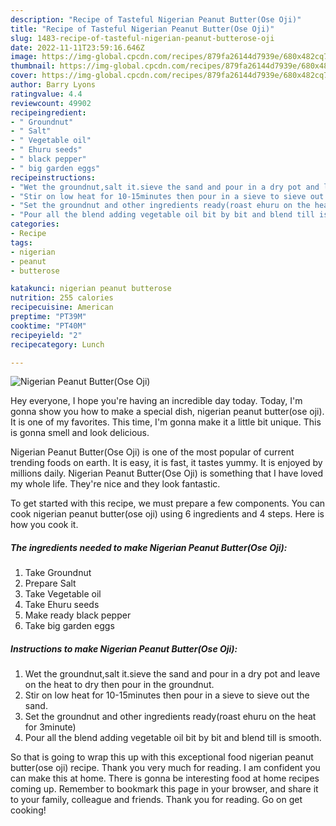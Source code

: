 ```yaml
---
description: "Recipe of Tasteful Nigerian Peanut Butter(Ose Oji)"
title: "Recipe of Tasteful Nigerian Peanut Butter(Ose Oji)"
slug: 1483-recipe-of-tasteful-nigerian-peanut-butterose-oji
date: 2022-11-11T23:59:16.646Z
image: https://img-global.cpcdn.com/recipes/879fa26144d7939e/680x482cq70/nigerian-peanut-butterose-oji-recipe-main-photo.jpg
thumbnail: https://img-global.cpcdn.com/recipes/879fa26144d7939e/680x482cq70/nigerian-peanut-butterose-oji-recipe-main-photo.jpg
cover: https://img-global.cpcdn.com/recipes/879fa26144d7939e/680x482cq70/nigerian-peanut-butterose-oji-recipe-main-photo.jpg
author: Barry Lyons
ratingvalue: 4.4
reviewcount: 49902
recipeingredient:
- " Groundnut"
- " Salt"
- " Vegetable oil"
- " Ehuru seeds"
- " black pepper"
- " big garden eggs"
recipeinstructions:
- "Wet the groundnut,salt it.sieve the sand and pour in a dry pot and leave on the heat to dry then pour in the groundnut."
- "Stir on low heat for 10-15minutes then pour in a sieve to sieve out the sand."
- "Set the groundnut and other ingredients ready(roast ehuru on the heat for 3minute)"
- "Pour all the blend adding vegetable oil bit by bit and blend till is smooth."
categories:
- Recipe
tags:
- nigerian
- peanut
- butterose

katakunci: nigerian peanut butterose 
nutrition: 255 calories
recipecuisine: American
preptime: "PT39M"
cooktime: "PT40M"
recipeyield: "2"
recipecategory: Lunch

---
```



![Nigerian Peanut Butter(Ose Oji)](https://img-global.cpcdn.com/recipes/879fa26144d7939e/680x482cq70/nigerian-peanut-butterose-oji-recipe-main-photo.jpg)

Hey everyone, I hope you're having an incredible day today. Today, I'm gonna show you how to make a special dish, nigerian peanut butter(ose oji). It is one of my favorites. This time, I'm gonna make it a little bit unique. This is gonna smell and look delicious.



Nigerian Peanut Butter(Ose Oji) is one of the most popular of current trending foods on earth. It is easy, it is fast, it tastes yummy. It is enjoyed by millions daily. Nigerian Peanut Butter(Ose Oji) is something that I have loved my whole life. They're nice and they look fantastic.


To get started with this recipe, we must prepare a few components. You can cook nigerian peanut butter(ose oji) using 6 ingredients and 4 steps. Here is how you cook it.

<!--inarticleads1-->

##### The ingredients needed to make Nigerian Peanut Butter(Ose Oji):

1. Take  Groundnut
1. Prepare  Salt
1. Take  Vegetable oil
1. Take  Ehuru seeds
1. Make ready  black pepper
1. Take  big garden eggs




<!--inarticleads2-->

##### Instructions to make Nigerian Peanut Butter(Ose Oji):

1. Wet the groundnut,salt it.sieve the sand and pour in a dry pot and leave on the heat to dry then pour in the groundnut.
1. Stir on low heat for 10-15minutes then pour in a sieve to sieve out the sand.
1. Set the groundnut and other ingredients ready(roast ehuru on the heat for 3minute)
1. Pour all the blend adding vegetable oil bit by bit and blend till is smooth.




So that is going to wrap this up with this exceptional food nigerian peanut butter(ose oji) recipe. Thank you very much for reading. I am confident you can make this at home. There is gonna be interesting food at home recipes coming up. Remember to bookmark this page in your browser, and share it to your family, colleague and friends. Thank you for reading. Go on get cooking!
